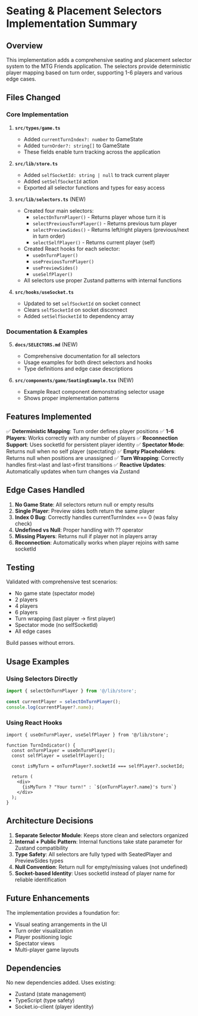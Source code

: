 # Seating & Placement Selectors Implementation Summary

## Overview

This implementation adds a comprehensive seating and placement selector system to the MTG Friends application. The selectors provide deterministic player mapping based on turn order, supporting 1-6 players and various edge cases.

## Files Changed

### Core Implementation

1. **`src/types/game.ts`**
   - Added `currentTurnIndex?: number` to GameState
   - Added `turnOrder?: string[]` to GameState
   - These fields enable turn tracking across the application

2. **`src/lib/store.ts`**
   - Added `selfSocketId: string | null` to track current player
   - Added `setSelfSocketId` action
   - Exported all selector functions and types for easy access

3. **`src/lib/selectors.ts`** (NEW)
   - Created four main selectors:
     - `selectOnTurnPlayer()` - Returns player whose turn it is
     - `selectPreviousTurnPlayer()` - Returns previous turn player
     - `selectPreviewSides()` - Returns left/right players (previous/next in turn order)
     - `selectSelfPlayer()` - Returns current player (self)
   - Created React hooks for each selector:
     - `useOnTurnPlayer()`
     - `usePreviousTurnPlayer()`
     - `usePreviewSides()`
     - `useSelfPlayer()`
   - All selectors use proper Zustand patterns with internal functions

4. **`src/hooks/useSocket.ts`**
   - Updated to set `selfSocketId` on socket connect
   - Clears `selfSocketId` on socket disconnect
   - Added `setSelfSocketId` to dependency array

### Documentation & Examples

5. **`docs/SELECTORS.md`** (NEW)
   - Comprehensive documentation for all selectors
   - Usage examples for both direct selectors and hooks
   - Type definitions and edge case descriptions

6. **`src/components/game/SeatingExample.tsx`** (NEW)
   - Example React component demonstrating selector usage
   - Shows proper implementation patterns

## Features Implemented

✅ **Deterministic Mapping**: Turn order defines player positions
✅ **1-6 Players**: Works correctly with any number of players
✅ **Reconnection Support**: Uses socketId for persistent player identity
✅ **Spectator Mode**: Returns null when no self player (spectating)
✅ **Empty Placeholders**: Returns null when positions are unassigned
✅ **Turn Wrapping**: Correctly handles first→last and last→first transitions
✅ **Reactive Updates**: Automatically updates when turn changes via Zustand

## Edge Cases Handled

1. **No Game State**: All selectors return null or empty results
2. **Single Player**: Preview sides both return the same player
3. **Index 0 Bug**: Correctly handles currentTurnIndex === 0 (was falsy check)
4. **Undefined vs Null**: Proper handling with ?? operator
5. **Missing Players**: Returns null if player not in players array
6. **Reconnection**: Automatically works when player rejoins with same socketId

## Testing

Validated with comprehensive test scenarios:
- No game state (spectator mode)
- 2 players
- 4 players  
- 6 players
- Turn wrapping (last player → first player)
- Spectator mode (no selfSocketId)
- All edge cases

Build passes without errors.

## Usage Examples

### Using Selectors Directly
```typescript
import { selectOnTurnPlayer } from '@/lib/store';

const currentPlayer = selectOnTurnPlayer();
console.log(currentPlayer?.name);
```

### Using React Hooks
```tsx
import { useOnTurnPlayer, useSelfPlayer } from '@/lib/store';

function TurnIndicator() {
  const onTurnPlayer = useOnTurnPlayer();
  const selfPlayer = useSelfPlayer();
  
  const isMyTurn = onTurnPlayer?.socketId === selfPlayer?.socketId;
  
  return (
    <div>
      {isMyTurn ? "Your turn!" : `${onTurnPlayer?.name}'s turn`}
    </div>
  );
}
```

## Architecture Decisions

1. **Separate Selector Module**: Keeps store clean and selectors organized
2. **Internal + Public Pattern**: Internal functions take state parameter for Zustand compatibility
3. **Type Safety**: All selectors are fully typed with SeatedPlayer and PreviewSides types
4. **Null Convention**: Return null for empty/missing values (not undefined)
5. **Socket-based Identity**: Uses socketId instead of player name for reliable identification

## Future Enhancements

The implementation provides a foundation for:
- Visual seating arrangements in the UI
- Turn order visualization
- Player positioning logic
- Spectator views
- Multi-player game layouts

## Dependencies

No new dependencies added. Uses existing:
- Zustand (state management)
- TypeScript (type safety)
- Socket.io-client (player identity)
